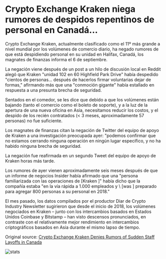 # Crypto Exchange Kraken niega rumores de despidos repentinos de personal en Canadá...

Crypto Exchange Kraken, actualmente clasificado como el 11º más grande a nivel mundial por los volúmenes de comercio diario, ha negado rumores de que está despidiendo personal en su unidad en Halifax, Canadá, los magnates de finanzas informa el 6 de septiembre.

La negación viene después de un post a un hilo de discusión local en Reddit alegó que Kraken "unidad 102 en 60 Highfield Park Drive" había despedido "cientos de personas... después de hacerlos firmar voluntarias dejar de formas," afirmando más que una "conmoción gigante" había estallado en respuesta a una presunta brecha de seguridad.

Sentados en el comedor, se les dice que debido a que los volúmenes están bajando (tanto el comercio como el boleto de soporte), y a la luz de la apertura de una nueva oficina en Asia, necesitamos reducir los costos, y el despido de los recién contratados (< 3 meses, aproximadamente 57 personas) no fue suficiente.

Los magnates de finanzas citan la negación de Twitter del equipo de apoyo de Kraken a una investigación preocupada ayer: "podemos confirmar que no estamos cerrando ninguna operación en ningún lugar específico, y no ha habido ninguna brecha de seguridad.

La negación fue reafirmada en un segundo Tweet del equipo de apoyo de Kraken horas más tarde.

Los rumores de ayer vienen aproximadamente seis meses después de que un informe de negocios Insider había afirmado que una "persona familiarizada con las operaciones de [Kraken \]" había dicho que la compañía estaba "en la vía rápida a 1.000 empleados y \ [was \] preparado para agregar 800 personas a su personal en 2018."

El mes pasado, los datos compilados por el productor Diar de Crypto Industry Newsletter sugirieron que desde el inicio de 2018, los volúmenes negociados en Kraken – junto con los intercambios basados en Estados Unidos Coinbase y Bitstamp – han visto descensos pronunciados, en contraste con el relativamente mejor rendimiento en intercambios criptográficos basados en Asia durante el mismo lapso de tiempo.

Original source: [Crypto Exchange Kraken Denies Rumors of Sudden Staff Layoffs in Canada](https://cointelegraph.com/news/crypto-exchange-kraken-denies-rumors-of-sudden-staff-layoffs-in-canada)

![stats](https://c.statcounter.com/11760860/0/a89fa40b/1/ "stats")